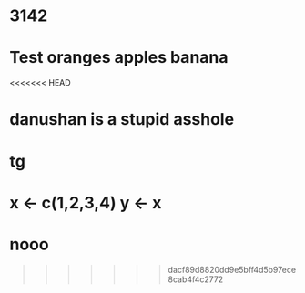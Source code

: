 # 3142

# Test oranges apples banana

<<<<<<< HEAD
# danushan is a stupid asshole

# tg

x <- c(1,2,3,4)
y <- x
=======
# nooo

>>>>>>> dacf89d8820dd9e5bff4d5b97ece8cab4f4c2772
